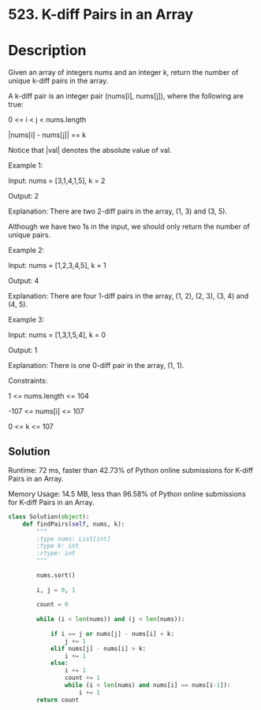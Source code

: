 # 523. K-diff Pairs in an Array

# Description

Given an array of integers nums and an integer k, return the number of unique k-diff pairs in the array.

A k-diff pair is an integer pair (nums[i], nums[j]), where the following are true:

0 <= i < j < nums.length

|nums[i] - nums[j]| == k

Notice that |val| denotes the absolute value of val.

Example 1:

Input: nums = [3,1,4,1,5], k = 2

Output: 2

Explanation: There are two 2-diff pairs in the array, (1, 3) and (3, 5).

Although we have two 1s in the input, we should only return the number of unique pairs.

Example 2:

Input: nums = [1,2,3,4,5], k = 1

Output: 4

Explanation: There are four 1-diff pairs in the array, (1, 2), (2, 3), (3, 4) and (4, 5).

Example 3:

Input: nums = [1,3,1,5,4], k = 0

Output: 1

Explanation: There is one 0-diff pair in the array, (1, 1).

Constraints:

1 <= nums.length <= 104

\-107 <= nums[i] <= 107

0 <= k <= 107

## Solution

Runtime: 72 ms, faster than 42.73% of Python online submissions for K-diff Pairs in an Array.

Memory Usage: 14.5 MB, less than 96.58% of Python online submissions for K-diff Pairs in an Array.

```python
class Solution(object):
    def findPairs(self, nums, k):
        """
        :type nums: List[int]
        :type k: int
        :rtype: int
        """
        
        nums.sort()
        
        i, j = 0, 1
        
        count = 0
        
        while (i < len(nums)) and (j < len(nums)):
            
            if i == j or nums[j] - nums[i] < k:
                j += 1
            elif nums[j] - nums[i] > k:
                i += 1
            else:
                i += 1
                count += 1
                while (i < len(nums) and nums[i] == nums[i-1]):
                    i += 1
        return count
```

